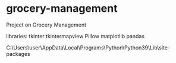 # grocery-management
Project on Grocery Management


libraries:
tkinter
tkintermapview
Pillow
matplotlib
pandas


C:\Users\user\AppData\Local\Programs\Python\Python39\Lib\site-packages
